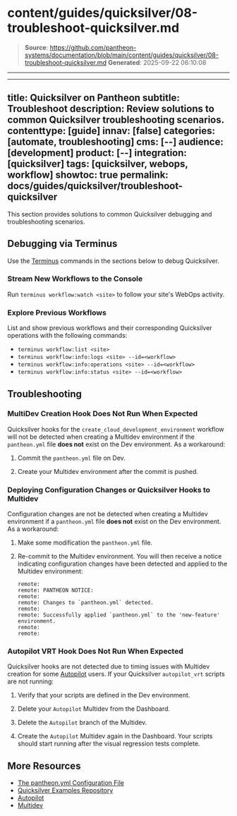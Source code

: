 # content/guides/quicksilver/08-troubleshoot-quicksilver.md

> **Source**: https://github.com/pantheon-systems/documentation/blob/main/content/guides/quicksilver/08-troubleshoot-quicksilver.md
> **Generated**: 2025-09-22 06:10:08

---

---
title: Quicksilver on Pantheon
subtitle: Troubleshoot
description: Review solutions to common Quicksilver troubleshooting scenarios.
contenttype: [guide]
innav: [false]
categories: [automate, troubleshooting]
cms: [--]
audience: [development]
product: [--]
integration: [quicksilver]
tags: [quicksilver, webops, workflow]
showtoc: true
permalink: docs/guides/quicksilver/troubleshoot-quicksilver
---

This section provides solutions to common Quicksilver debugging and troubleshooting scenarios.

## Debugging via Terminus

Use the [Terminus](/terminus) commands in the sections below to debug Quicksilver.

### Stream New Workflows to the Console

Run `terminus workflow:watch <site>` to follow your site's WebOps activity.

### Explore Previous Workflows

List and show previous workflows and their corresponding Quicksilver operations with the following commands:

- `terminus workflow:list <site>`
- `terminus workflow:info:logs <site> --id=<workflow>`
- `terminus workflow:info:operations <site> --id=<workflow>`
- `terminus workflow:info:status <site> --id=<workflow>`

## Troubleshooting

### MultiDev Creation Hook Does Not Run When Expected

Quicksilver hooks for the `create_cloud_development_environment` workflow will not be detected when creating a Multidev environment if the `pantheon.yml` file **does not** exist on the Dev environment. As a workaround:

1. Commit the `pantheon.yml` file on Dev.

1. Create your Multidev environment after the commit is pushed.

### Deploying Configuration Changes or Quicksilver Hooks to Multidev

Configuration changes are not be detected when creating a Multidev environment if a `pantheon.yml` file **does not** exist on the Dev environment. As a workaround:

1. Make some modification the `pantheon.yml` file.

1. Re-commit to the Multidev environment. You will then receive a notice indicating configuration changes have been detected and applied to the Multidev environment:

   ```none
   remote:
   remote: PANTHEON NOTICE:
   remote:
   remote: Changes to `pantheon.yml` detected.
   remote:
   remote: Successfully applied `pantheon.yml` to the 'new-feature' environment.
   remote:
   remote:
   ```

### Autopilot VRT Hook Does Not Run When Expected

Quicksilver hooks are not detected due to timing issues with Multidev creation for some [Autopilot](/guides/autopilot) users. If your Quicksilver `autopilot_vrt` scripts are not running:

1. Verify that your scripts are defined in the Dev environment.

1. Delete your `Autopilot` Multidev from the Dashboard.

1. Delete the `Autopilot` branch of the Multidev.

1. Create the `Autopilot` Multidev again in the Dashboard. Your scripts should start running after the visual regression tests complete.

## More Resources

- [The pantheon.yml Configuration File](/pantheon-yml)
- [Quicksilver Examples Repository](https://github.com/pantheon-systems/quicksilver-examples/)
- [Autopilot](/guides/autopilot)
- [Multidev](/guides/multidev)
